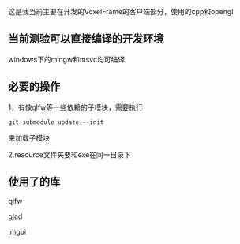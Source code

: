 这是我当前主要在开发的VoxelFrame的客户端部分，使用的cpp和opengl

## 当前测验可以直接编译的开发环境

windows下的mingw和msvc均可编译

## 必要的操作

1，有像glfw等一些依赖的子模块，需要执行

```
git submodule update --init
```

来加载子模块

2.resource文件夹要和exe在同一目录下

## 使用了的库

glfw

glad

imgui